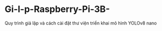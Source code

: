 # Gi-l-p-Raspberry-Pi-3B-
Quy trình giả lập và cách cài đặt thư viện triển khai mô hình YOLOv8 nano
